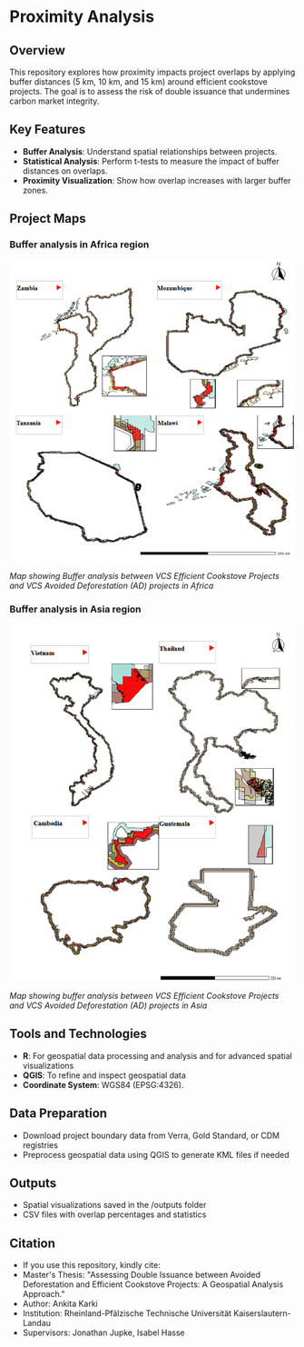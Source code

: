 # Proximity Analysis

## Overview
This repository explores how proximity impacts project overlaps by applying buffer distances (5 km, 10 km, and 15 km) around efficient cookstove projects. The goal is to assess the risk of double issuance that undermines carbon market integrity.

## Key Features
* **Buffer Analysis**: Understand spatial relationships between projects.
* **Statistical Analysis**: Perform t-tests to measure the impact of buffer distances on overlaps.
* **Proximity Visualization**: Show how overlap increases with larger buffer zones.

## Project Maps
### Buffer analysis in Africa region
<div align="left">
  <img src="https://github.com/ankita-karki/Doubleissuance_Proximity/blob/main/output_maps/Africa%20.png?raw=true">
</div>

*Map showing Buffer analysis between VCS Efficient Cookstove Projects and VCS Avoided Deforestation (AD) projects in Africa*

### Buffer analysis in Asia region
<div align="left">
  <img src="https://github.com/ankita-karki/Doubleissuance_Proximity/blob/main/output_maps/Asia.png?raw=true">
</div>

*Map showing buffer analysis between VCS Efficient Cookstove Projects and VCS Avoided Deforestation (AD) projects in Asia*

## Tools and Technologies
* **R**: For geospatial data processing and analysis and  for advanced spatial visualizations
* **QGIS**: To refine and inspect geospatial data
* **Coordinate System**: WGS84 (EPSG:4326).

## Data Preparation
* Download project boundary data from Verra, Gold Standard, or CDM registries
* Preprocess geospatial data using QGIS to generate KML files if needed

## Outputs
* Spatial visualizations saved in the /outputs folder
* CSV files with overlap percentages and statistics

## Citation
* If you use this repository, kindly cite:
* Master's Thesis: "Assessing Double Issuance between Avoided Deforestation and Efficient Cookstove Projects: A Geospatial Analysis Approach."
* Author: Ankita Karki
* Institution: Rheinland-Pfälzische Technische Universität Kaiserslautern-Landau
* Supervisors: Jonathan Jupke, Isabel Hasse
